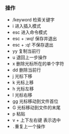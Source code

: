 ### 操作
- /keyword 检索关键字
- i 进入插入模式
- esc 进入命令模式
- esc + :wq! 保存并退出
- esc + :q! 不保存退出
- yy 复制当前行
- u 退回上一步操作
- x 删除光标所在的单个字符
- dd 删除当前行
- j 光标下移
- k 光标上移
- h 光标左移
- l 光标右移
- gg 光标移动到文件首位
- G 光标移动到文件的末尾
- p 粘贴
- v + 上下左右键 表示选中
- `.`重复上一个操作
